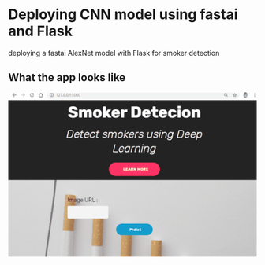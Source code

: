 # Deploying CNN model using fastai and Flask
deploying a fastai AlexNet model with Flask for smoker detection


## What the app looks like

![demo](https://github.com/amine-akrout/Smoker_detection/blob/master/demo/app_demo.gif)
